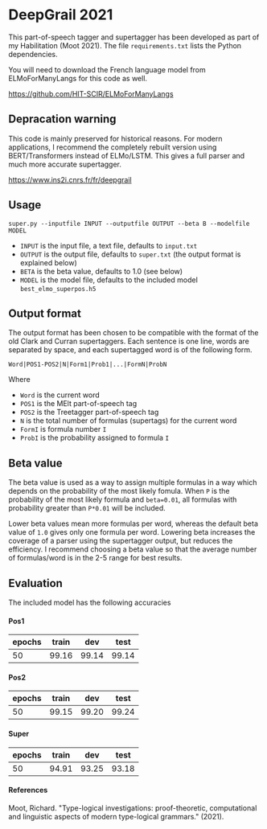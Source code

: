 # DeepGrail 2021

This part-of-speech tagger and supertagger has been developed as part of my Habilitation (Moot 2021). The file `requirements.txt` lists the Python dependencies.

You will need to download the French language model from ELMoForManyLangs for this code as well. 

https://github.com/HIT-SCIR/ELMoForManyLangs

## Depracation warning

This code is mainly preserved for historical reasons. For modern applications, I recommend the completely rebuilt version using BERT/Transformers instead of ELMo/LSTM. This gives a full parser and much more accurate supertagger.

https://www.ins2i.cnrs.fr/fr/deepgrail

## Usage

`super.py --inputfile INPUT --outputfile OUTPUT --beta B --modelfile MODEL`

- `INPUT` is the input file, a text file, defaults to `input.txt`
- `OUTPUT` is the output file, defaults to `super.txt` (the output format is explained below)
- `BETA` is the beta value, defaults to 1.0 (see below)
- `MODEL` is the model file, defaults to the included model `best_elmo_superpos.h5`

## Output format

The output format has been chosen to be compatible with the format of the old Clark and Curran supertaggers. Each sentence is one line, words are separated by space, and each supertagged word is of the following form.

`Word|POS1-POS2|N|Form1|Prob1|...|FormN|ProbN`

Where

- `Word` is the current word
- `POS1` is the MElt part-of-speech tag
- `POS2` is the Treetagger part-of-speech tag
- `N` is the total number of formulas (supertags) for the current word
- `FormI` is formula number `I`
- `ProbI` is the probability assigned to formula `I`

## Beta value

The beta value is used as a way to assign multiple formulas in a way which depends on the probability of the most likely fomula. When `P` is the probability of the most likely formula and `beta=0.01`, all formulas with probability greater than `P*0.01` will be included. 

Lower beta values mean more formulas per word, whereas the default beta value of `1.0` gives only one formula per word. Lowering beta increases the coverage of a parser using the supertagger output, but reduces the efficiency. I recommend choosing a beta value so that the average number of formulas/word is in the 2-5 range for best results.

## Evaluation

The included model has the following accuracies

#### Pos1

| epochs | train | dev | test |
|--------|:-----:|:---:|:----:|
| 50     |  99.16     | 99.14    | 99.14 |

#### Pos2

| epochs | train | dev | test |
|--------|:-----:|:---:|:----:|
| 50     |  99.15     | 99.20    | 99.24 |

#### Super

| epochs | train | dev | test |
|--------|:-----:|:---:|:----:|
| 50     |  94.91    | 93.25    | 93.18 |


#### References

Moot, Richard. "Type-logical investigations: proof-theoretic, computational and linguistic aspects of modern type-logical grammars." (2021).

